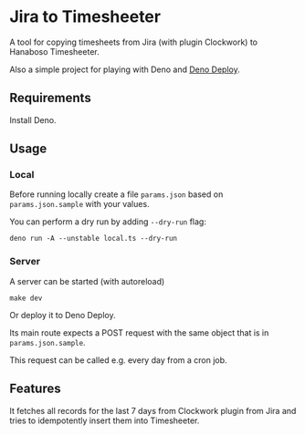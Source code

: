 # Jira to Timesheeter

A tool for copying timesheets from Jira (with plugin Clockwork) to Hanaboso Timesheeter.

Also a simple project for playing with Deno and [Deno Deploy](https://deno.com/deploy/).

## Requirements

Install Deno.

## Usage

### Local

Before running locally create a file `params.json` based on `params.json.sample` with your values.

You can perform a dry run by adding `--dry-run` flag:

```
deno run -A --unstable local.ts --dry-run
```

### Server

A server can be started (with autoreload)

```
make dev
```

Or deploy it to Deno Deploy.

Its main route expects a POST request with the same object that is in `params.json.sample`.

This request can be called e.g. every day from a cron job.

## Features

It fetches all records for the last 7 days from Clockwork plugin from Jira and tries to idempotently insert them into Timesheeter.

